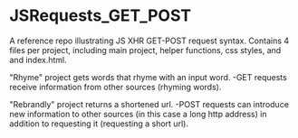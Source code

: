 # JSRequests_GET_POST
A reference repo illustrating JS XHR GET-POST request syntax. 
Contains 4 files per project, including main project, helper functions, css styles, and and index.html.

"Rhyme" project gets words that rhyme with an input word. 
-GET requests receive information from other sources (rhyming words).

"Rebrandly" project returns a shortened url.
-POST requests can introduce new information to other sources (in this case a long http address) in addition to requesting it (requesting a short url).
